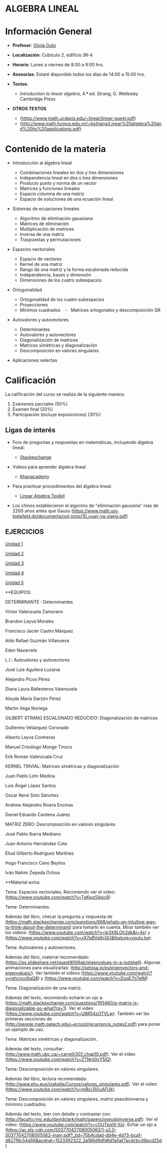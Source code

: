 # ALGEBRA LINEAL

# Información General

- **Profesor**: [Olivia Gutú](https://github.com/oliviagutu)

- **Localización**: Cubículo 2, edificio 3K-4

- **Horario**: Lunes a viernes de 8:00 a 9:00 hrs.


- **Asesorías**: Estaré disponible todos los días de 14:00 a 15:00 hrs. 

- **Textos**: 
    - *Introduction to linear algebra*, 4.ª ed. Strang, G. Wellesley Cambridge Press.
    
- **OTROS TEXTOS**
    - (https://www.math.ucdavis.edu/~linear/linear-guest.pdf)
    - (http://www.math.hcmus.edu.vn/~bxthang/Linear%20algebra%20and%20its%20applications.pdf)


# Contenido de la materia

- Introducción al álgebra lineal
    -   Combinaciones lineales en dos y tres dimensiones
    -   Independencia lineal en dos o tres dimensiones
    -   Producto punto y norma de un vector
    -   Matrices y funciones lineales
    -   Espacio columna de una matriz
    -   Espacio de soluciones de una ecuación lineal

- Sistemas de ecuaciones lineales
   -    Algoritmo de eliminación gaussiana
   -    Matrices de eliminación
   -    Multiplicación de matrices
   -    Inversa de una  matriz
   -    Traspuestas y permutaciones

- Espacios vectoriales
    -   Espacio de vectores
    -   Kernel de una matriz
    -   Rango de una matriz y la forma escalonada reducida
    -   Independencia, bases y dimensión
    -   Dimensiones de los cuatro subespacios
  
- Ortogonalidad
    -   Ortogonalidad de los cuatro subespacios
    -   Proyecciones 
    -   Mínimos cuadrados
    -   Matrices ortogonales y descomposición QR 

- Autovalores y autovectores
    -   Determinantes
    -   Autovalores y autovectores
    -   Diagonalización de matrices
    -   Matrices simétricas y diagonalización 
    -   Descomposición en valores singulares  

- Aplicaciones selectas



# Calificación

La calificación del curso se realiza de la siguiente manera:

1. Exámenes parciales (50%)
3. Examen final (20%)
4. Participación (incluye exposiciones) (30%)


## Ligas de interés

- Foro de preguntas y respuestas en matemáticas, incluyendo álgebra lineal:
    -   [Stackexchange](http://cs.stackexchange.com/)
    
- Videos para aprender álgebra lineal
    - [Khanacademy](https://www.khanacademy.org/math/linear-algebra)

- Para practicar procedimientos del álgebra lineal:
    -   [Linear Algebra Toolkit](http://www.math.odu.edu/~bogacki/cgi-bin/lat.cgi)
        
        
- Los chinos establecieron el algorimo de "eliminación gaussina" más de 2200 años antes que Gauss
(https://www.math.uni-bielefeld.de/documenta/vol-ismp/10_yuan-ya-xiang.pdf)


## EJERCICIOS
  
[Unidad 1](ejerciciosunidad1.md)

[Unidad 2](ejerciciosunidad2.md)

[Unidad 3](ejerciciosunidad3.md)

[Unidad 4](ejerciciosunidad4.md)

[Unidad 5](ejerciciosunidad5.md)

**EQUIPOS:


DETERMINANTE : Determinantes

Víctor Valenzuela Zamorano

Brandon Leyva Morales

Francisco Jacier Castro Márquez

Aldo Rafael Guzmán Villanueva

Eden Navarrete


L.I.: Autovalores y autovectores

José Luis Aguilera Luzania

Alejandra Picos Pérez

Diana Laura Ballesteros Valenzuela

Aleyda María Garzón Pérez

Martín Vega Noriega


GILBERT STRANG ESCALONADO REDUCIDO: Diagonalización de matrices

Guillermo Velázquez Coronado

Alberto Leyva Contreras

Manuel Crisólogo Monge Tinoco

Erik Roman Valenzuala Cruz


KERNEL TRIVIAL: Matrices simétricas y diagonalización

Juan Pablo Lohr Medina

Luis Ángel López Santos

Oscar René Soto Sánchez

Andrew Alejandro Rivera Encinas

Daniel Eduardo Cardena Juárez


MATRIZ ZERO: Descomposición en valores singulares 

José Pablo Ibarra Medrano

Juan Antonio Hernández Cota

Eliud Gilberto Rodríguez Martínez

Hugo Francisco Cano Beyliss

Iván Nahim Zepeda Ochoa



**Material extra:

Tema: Espacios vectoriales.
Recomiendo ver el video:
(https://www.youtube.com/watch?v=TgKwz5Ikpc8)


Tema: Determinantes.

Además del libro, checar la pregunta y respuesta de (https://math.stackexchange.com/questions/668/whats-an-intuitive-way-to-think-about-the-determinant) para tomarlo en cuenta. Mirar también ver los videos: (https://www.youtube.com/watch?v=Ip3X9LOh2dk&t=4s) y  (https://www.youtube.com/watch?v=xX7qBVa9cQU&feature=youtu.be). 

Tema: Autovalores y autovectores.

Además del libro, material recomendado: (https://es.slideshare.net/guest9006ab/eigenvalues-in-a-nutshell). Algunas animaciones para visualizarlas: (http://setosa.io/ev/eigenvectors-and-eigenvalues/). Ver también el videos (https://www.youtube.com/watch?v=ighcncy6qQ8) y (https://www.youtube.com/watch?v=DzqE7tj7eIM)

Tema: Diagonalización de una matriz.

Además del texto, recomiendo echarle un ojo a:  (https://math.stackexchange.com/questions/193460/a-matrix-is-diagonalizable-so-what?rq=1). Ver el video (https://www.youtube.com/watch?v=U8R54zOTVLw). También ver las primeras secciones de (http://people.math.gatech.edu/~ecroot/recurrence_notes2.pdf) para poner un ejemplo de uso.

Tema: Matrices simétricas y diagonalización.

Además del texto, consultar: (http://www.math.ubc.ca/~carrell/307_chap10.pdf). Ver el video (https://www.youtube.com/watch?v=ZTNniGvY5IQ).

Tema: Descomposición en valores singulares.

Además del libro, lectura recomendada: (http://www.ehu.eus/izaballa/Cursos/valores_singulares.pdf). Ver el video: (https://www.youtube.com/watch?v=mBcLRGuAFUk).

Tema: Descomposición en valores singulares, matriz pseudoinversa y mínimos cuadrados. 

Además del texto, leer con detalle y contrastar con: (http://faculty.rmc.edu/davidclark/math/papers/pseudoinverse.pdf).  Ver el video: (https://www.youtube.com/watch?v=cOUTpqlX-Xs). Echar un ojo a (https://ac.els-cdn.com/S0377042708005062/1-s2.0-S0377042708005062-main.pdf?_tid=70b4cdad-dd4e-4d73-bca1-d827f6c54a56&acdnat=1523392322_3a186d9dfd6d1a0af7acdcbcd9acd25d)



  

